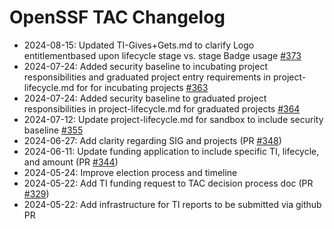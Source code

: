 # OpenSSF TAC Changelog

* 2024-08-15: Updated TI-Gives+Gets.md to clarify Logo entitlementbased upon lifecycle stage vs. stage Badge usage [#373](https://github.com/ossf/tac/pull/373)
* 2024-07-24: Added security baseline to incubating project responsibilities and graduated project entry requirements in project-lifecycle.md for for incubating projects [#363](https://github.com/ossf/tac/pull/363)
* 2024-07-24: Added security baseline to graduated project responsibilities in project-lifecycle.md for graduated projects  [#364](https://github.com/ossf/tac/pull/364)
* 2024-07-12: Update project-lifecycle.md for sandbox to include security baseline [#355](https://github.com/ossf/tac/pull/355)
* 2024-06-27: Add clarity regarding SIG and projects (PR [#348](https://github.com/ossf/tac/pull/348))
* 2024-06-11: Update funding application to include specific TI, lifecycle, and amount (PR [#344](https://github.com/ossf/tac/pull/344))
* 2024-05-24: Improve election process and timeline
* 2024-05-22: Add TI funding request to TAC decision process doc (PR [#329](https://github.com/ossf/tac/pull/329))
* 2024-05-22: Add infrastructure for TI reports to be submitted via github PR
